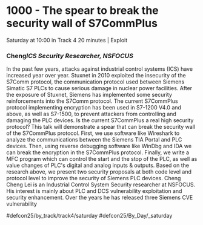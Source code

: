 # 1000 - The spear to break the security wall of S7CommPlus
Saturday at 10:00 in Track 4
20 minutes | Exploit
### Cheng*ICS Security Researcher, NSFOCUS*

In the past few years, attacks against industrial control systems (ICS) have increased year over year. Stuxnet in 2010 exploited the insecurity of the S7Comm protocol, the communication protocol used between Siemens Simatic S7 PLCs to cause serious damage in nuclear power facilities. After the exposure of Stuxnet, Siemens has implemented some security reinforcements into the S7Comm protocol. The current S7CommPlus protocol implementing encryption has been used in S7-1200 V4.0 and above, as well as S7-1500, to prevent attackers from controlling and damaging the PLC devices. 
Is the current S7CommPlus a real high security protocol? This talk will demonstrate a spear that can break the security wall of the S7CommPlus protocol. First, we use software like Wireshark to analyze the communications between the Siemens TIA Portal and PLC devices. Then, using reverse debugging software like WinDbg and IDA we can break the encryption in the S7CommPlus protocol. Finally, we write a MFC program which can control the start and the stop of the PLC, as well as value changes of PLC's digital and analog inputs & outputs.
Based on the research above, we present two security proposals at both code level and protocol level to improve the security of Siemens PLC devices.
Cheng
Cheng Lei is an Industrial Control System Security researcher at NSFOCUS. His interest is mainly about PLC and DCS vulnerability exploitation and security enhancement. Over the years he has released three Siemens CVE vulnerability

#defcon25/by_track/track4/saturday #defcon25/By_Day/_saturday

